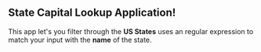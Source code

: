 ## State Capital Lookup Application!
This app let's you filter through the **US States** uses an regular expression to match your input with the **name** of the state.  